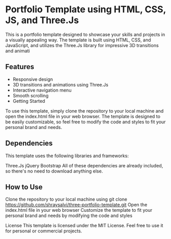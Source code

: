 # Portfolio Template using HTML, CSS, JS, and Three.Js
This is a portfolio template designed to showcase your skills and projects in a visually appealing way. The template is built using HTML, CSS, and JavaScript, and utilizes the Three.Js library for impressive 3D transitions and animati

## Features
- Responsive design
- 3D transitions and animations using Three.Js
- Interactive navigation menu
- Smooth scrolling
- Getting Started

To use this template, simply clone the repository to your local machine and open the index.html file in your web browser. The template is designed to be easily customizable, so feel free to modify the code and styles to fit your personal brand and needs.

## Dependencies
This template uses the following libraries and frameworks:

Three.Js
jQuery
Bootstrap
All of these dependencies are already included, so there's no need to download anything else.

## How to Use
Clone the repository to your local machine using git clone https://github.com/shraysalvi/three-portfolio-template.git
Open the index.html file in your web browser
Customize the template to fit your personal brand and needs by modifying the code and styles

License
This template is licensed under the MIT License. Feel free to use it for personal or commercial projects.
